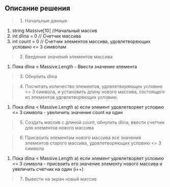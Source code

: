 ## Описание решения
>1. Начальные данные
1. string Massive[10] //Начальный массив
2. int dlina = 0 // Счетчик массива
3. int count = 0 // Счетчик элементов массива, удовлетворяющих условию <= 3 символам


>2. Введение значений элементов массива
1. Пока dlina < Massive.Length - Ввести значение элемента 

>3. Обнулить dlina

>4. Посчитать количество элементов, удовлетворяющих условию <= 3 символа, и установить длину нового массива, состоящего из элементов удовлетворяющих условию.
1. Пока dlina < Massive.Length 
а) если элемент удовлетворяет условию <= 3 символа - увеличить значение count на один
 
>5. Создать массив с длиной count, обнулить dlina, ввести счетчик для элементов нового массива

>6. Присвоить элементам нового массива все значения элементов старого массива, удовлетворяющих условию <= 3 символа
1. Пока dlina < Massive.Length 
а) если элемент удовлетворяет условию <= 3 символа - присвоить его значение элементу нового массива и увеличить счетчик на один (i++)

>7. Вывести на экран новый массив
